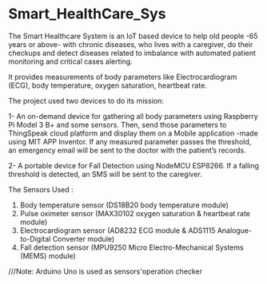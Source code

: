 # Smart_HealthCare_Sys

The Smart Healthcare System is an IoT based device to help old people -65 years or above- with chronic diseases, who lives with a caregiver, do their checkups and detect diseases related to imbalance with automated patient monitoring and critical cases alerting.

It provides measurements of body parameters like Electrocardiogram (ECG), body temperature, oxygen saturation, heartbeat rate.

The project used two devices to do its mission:

1- An on-demand device for gathering all body parameters using Raspberry Pi Model 3 B+ and some sensors. Then, send those parameters to ThingSpeak cloud platform and display them on a Mobile application -made using MIT APP Inventor. If any measured parameter passes the threshold, an emergency email will be sent to the doctor with the patient’s records.

2- A portable device for Fall Detection using NodeMCU ESP8266. If a falling threshold is detected, an SMS will be sent to the caregiver.


The Sensors Used :
1.   Body temperature sensor    (DS18B20 body temperature module)
2.   Pulse oximeter sensor      (MAX30102 oxygen saturation & heartbeat rate module)
3.   Electrocardiogram sensor   (AD8232 ECG module & ADS1115 Analogue-to-Digital Converter module)
4.   Fall detection sensor      (MPU9250 Micro Electro-Mechanical Systems (MEMS) module)

///Note: Arduino Uno is used as sensors'operation checker
